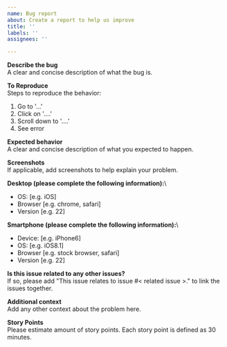 ```yaml
---
name: Bug report
about: Create a report to help us improve
title: ''
labels: ''
assignees: ''

---
```


**Describe the bug**\
A clear and concise description of what the bug is.

**To Reproduce**\
Steps to reproduce the behavior:
1. Go to '...'
2. Click on '....'
3. Scroll down to '....'
4. See error

**Expected behavior**\
A clear and concise description of what you expected to happen.

**Screenshots**\
If applicable, add screenshots to help explain your problem.

**Desktop (please complete the following information):**\
 - OS: [e.g. iOS]
 - Browser [e.g. chrome, safari]
 - Version [e.g. 22]

**Smartphone (please complete the following information):**\
 - Device: [e.g. iPhone6]
 - OS: [e.g. iOS8.1]
 - Browser [e.g. stock browser, safari]
 - Version [e.g. 22]

**Is this issue related to any other issues?**\
If so, please add "This issue relates to issue #< related issue >." to link the issues together.

**Additional context**\
Add any other context about the problem here.

**Story Points**\
Please estimate amount of story points. Each story point is defined as 30 minutes.
